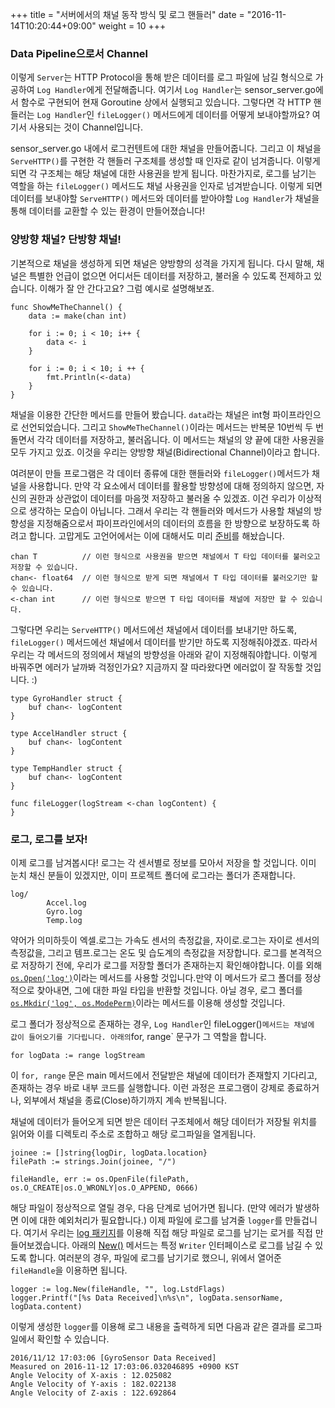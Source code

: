 +++
title = "서버에서의 채널 동작 방식 및 로그 핸들러"
date = "2016-11-14T10:20:44+09:00"
weight = 10
+++

### Data Pipeline으로서 Channel
이렇게 `Server`는 HTTP Protocol을 통해 받은 데이터를 로그 파일에 남길 형식으로 가공하여 `Log Handler`에게 전달해줍니다. 여기서 `Log Handler`는 sensor_server.go에서 함수로 구현되어 현재 Goroutine 상에서 실행되고 있습니다. 그렇다면 각 HTTP 핸들러는 `Log Handler`인 `fileLogger()` 메서드에게 데이터를 어떻게 보내야할까요? 여기서 사용되는 것이 Channel입니다.

sensor_server.go 내에서 로그컨텐트에 대한 채널을 만들어줍니다. 그리고 이 채널을 `ServeHTTP()`를 구현한 각 핸들러 구조체를 생성할 때 인자로 같이 넘겨줍니다. 이렇게 되면 각 구조체는 해당 채널에 대한 사용권을 받게 됩니다. 마찬가지로, 로그를 남기는 역할을 하는 `fileLogger()` 메서드도 채널 사용권을 인자로 넘겨받습니다. 이렇게 되면 데이터를 보내야할 `ServeHTTP()` 메서드와 데이터를 받아야할 `Log Handler`가 채널을 통해 데이터를 교환할 수 있는 환경이 만들어졌습니다!

### 양방향 채널? 단방향 채널!
기본적으로 채널을 생성하게 되면 채널은 양방향의 성격을 가지게 됩니다. 다시 말해, 채널은 특별한 언급이 없으면 어디서든 데이터를 저장하고, 불러올 수 있도록 전제하고 있습니다. 이해가 잘 안 간다고요? 그럼 예시로 설명해보죠.

```
func ShowMeTheChannel() {
	data := make(chan int)

	for i := 0; i < 10; i++ {
		data <- i
	}

	for i := 0; i < 10; i ++ {
		fmt.Println(<-data)
	}
}
```
채널을 이용한 간단한 메서드를 만들어 봤습니다. `data`라는 채널은 int형 파이프라인으로 선언되었습니다. 그리고 `ShowMeTheChannel()`이라는 메서드는 반복문 10번씩 두 번 돌면서 각각 데이터를 저장하고, 불러옵니다. 이 메서드는 채널의 양 끝에 대한 사용권을 모두 가지고 있죠. 이것을 우리는 양방향 채널(Bidirectional Channel)이라고 합니다.

여려분이 만들 프로그램은 각 데이터 종류에 대한 핸들러와 `fileLogger()`메서드가 채널을 사용합니다. 만약 각 요소에서 데이터를 활용할 방향성에 대해 정의하지 않으면, 자신의 권한과 상관없이 데이터를 마음껏 저장하고 불러올 수 있겠죠. 이건 우리가 이상적으로 생각하는 모습이 아닙니다. 그래서 우리는 각 핸들러와 메서드가 사용할 채널의 방향성을 지정해줌으로서 파이프라인에서의 데이터의 흐름을 한 방향으로 보장하도록 하려고 합니다. 고맙게도 고언어에서는 이에 대해서도 미리 [준비](https://golang.org/ref/spec#Channel_types)를 해놨습니다.
```
chan T          // 이런 형식으로 사용권을 받으면 채널에서 T 타입 데이터를 불러오고 저장할 수 있습니다.
chan<- float64  // 이런 형식으로 받게 되면 채널에서 T 타입 데이터를 불러오기만 할 수 있습니다.
<-chan int      // 이런 형식으로 받으면 T 타입 데이터를 채널에 저장만 할 수 있습니다.
```
그렇다면 우리는 `ServeHTTP()` 메서드에선 채널에서 데이터를 보내기만 하도록, `fileLogger()` 메서드에선 채널에서 데이터를 받기만 하도록 지정해줘야겠죠. 따라서 우리는 각 메서드의 정의에서 채널의 방향성을 아래와 같이 지정해줘야합니다. 이렇게 바꿔주면 에러가 날까봐 걱정인가요? 지금까지 잘 따라왔다면 에러없이 잘 작동할 것입니다. :)

```
type GyroHandler struct {
	buf chan<- logContent
}

type AccelHandler struct {
	buf chan<- logContent
}

type TempHandler struct {
	buf chan<- logContent
}

func fileLogger(logStream <-chan logContent) {
}
```

### 로그, 로그를 보자!
이제 로그를 남겨봅시다! 로그는 각 센서별로 정보를 모아서 저장을 할 것입니다. 이미 눈치 채신 분들이 있겠지만, 이미 프로젝트 폴더에 로그라는 폴더가 존재합니다.
```
log/
		Accel.log
		Gyro.log
		Temp.log
```
약어가 의미하듯이 엑셀.로그는 가속도 센서의 측정값을, 자이로.로그는 자이로 센서의 측정값을, 그리고 템프.로그는 온도 및 습도계의 측정값을 저장합니다. 로그를 본격적으로 저장하기 전에, 우리가 로그를 저장할 폴더가 존재하는지 확인해야합니다. 이를 외해 [`os.Open('log')`](https://golang.org/pkg/os/#Open)이라는 메서드를 사용할 것입니다.만약 이 메서드가 로그 폴더를 정상적으로 찾아내면, 그에 대한 파일 타입을 반환할 것입니다. 아닐 경우, 로그 폴더를 [`os.Mkdir('log', os.ModePerm)`](https://golang.org/pkg/os/#Mkdir)이라는 메서드를 이용해 생성할 것입니다.

로그 폴더가 정상적으로 존재하는 경우, `Log Handler`인 fileLogger()` 메서드는 채널에 값이 들어오기를 기다립니다. 아래의 `for, range` 문구가 그 역할을 합니다.
```
for logData := range logStream
```
이 `for, range` 문은 main 메서드에서 전달받은 채널에 데이터가 존재할지 기다리고, 존재하는 경우 바로 내부 코드를 실행합니다. 이런 과정은 프로그램이 강제로 종료하거나, 외부에서 채널을 종료(Close)하기까지 계속 반복됩니다.

채널에 데이터가 들어오게 되면 받은 데이터 구조체에서 해당 데이터가 저장될 위치를 읽어와 이를 디렉토리 주소로 조합하고 해당 로그파일을 열게됩니다. 
```
joinee := []string{logDir, logData.location}
filePath := strings.Join(joinee, "/")

fileHandle, err := os.OpenFile(filePath, os.O_CREATE|os.O_WRONLY|os.O_APPEND, 0666)
```
해당 파일이 정상적으로 열릴 경우, 다음 단계로 넘어가면 됩니다. (만약 에러가 발생하면 이에 대한 예외처리가 필요합니다.) 이제 파일에 로그를 남겨줄 `logger`를 만들겁니다. 여기서 우리는 [log 패키지](https://golang.org/pkg/log)를 이용해 직접 해당 파일로 로그를 남기는 로거를 직접 만들어보겠습니다. 아래의 [New()](https://golang.org/pkg/log/#New) 메서드는 특정 `Writer` 인터페이스로 로그를 남길 수 있도록 합니다. 여러분의 경우, 파일에 로그를 남기기로 했으니, 위에서 열어준 `fileHandle`을 이용하면 됩니다.

```
logger := log.New(fileHandle, "", log.LstdFlags)
logger.Printf("[%s Data Received]\n%s\n", logData.sensorName, logData.content)
```
이렇게 생성한 `logger`를 이용해 로그 내용을 출력하게 되면 다음과 같은 결과를 로그파일에서 확인할 수 있습니다.

```
2016/11/12 17:03:06 [GyroSensor Data Received]
Measured on 2016-11-12 17:03:06.032046895 +0900 KST
Angle Velocity of X-axis : 12.025082
Angle Velocity of Y-axis : 182.022138
Angle Velocity of Z-axis : 122.692864
```
